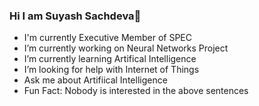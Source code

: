 ### Hi I am Suyash Sachdeva👋

- I'm currently Executive Member of SPEC
- I’m currently working on Neural Networks Project
- I’m currently learning Artifical Intelligence
- I’m looking for help with Internet of Things
- Ask me about Artifiical Intelligence
- Fun Fact: Nobody is interested in the above sentences


